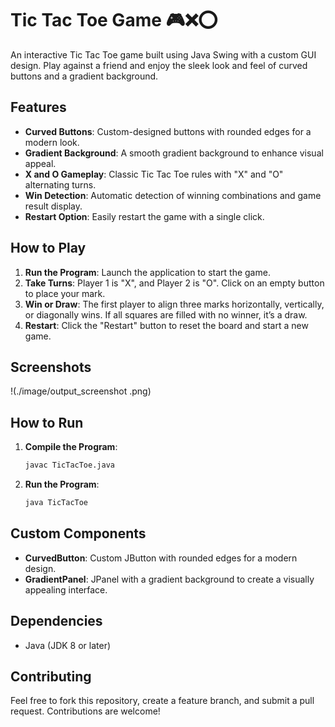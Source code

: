 # Tic Tac Toe Game 🎮❌⭕️

An interactive Tic Tac Toe game built using Java Swing with a custom GUI design. Play against a friend and enjoy the sleek look and feel of curved buttons and a gradient background.

## Features

- **Curved Buttons**: Custom-designed buttons with rounded edges for a modern look.
- **Gradient Background**: A smooth gradient background to enhance visual appeal.
- **X and O Gameplay**: Classic Tic Tac Toe rules with "X" and "O" alternating turns.
- **Win Detection**: Automatic detection of winning combinations and game result display.
- **Restart Option**: Easily restart the game with a single click.

## How to Play

1. **Run the Program**: Launch the application to start the game.
2. **Take Turns**: Player 1 is "X", and Player 2 is "O". Click on an empty button to place your mark.
3. **Win or Draw**: The first player to align three marks horizontally, vertically, or diagonally wins. If all squares are filled with no winner, it’s a draw.
4. **Restart**: Click the "Restart" button to reset the board and start a new game.

## Screenshots

!(./image/output_screenshot .png)

## How to Run

1. **Compile the Program**:

    ```bash
    javac TicTacToe.java
    ```

2. **Run the Program**:

    ```bash
    java TicTacToe
    ```

## Custom Components

- **CurvedButton**: Custom JButton with rounded edges for a modern design.
- **GradientPanel**: JPanel with a gradient background to create a visually appealing interface.

## Dependencies

- Java (JDK 8 or later)

## Contributing

Feel free to fork this repository, create a feature branch, and submit a pull request. Contributions are welcome!
